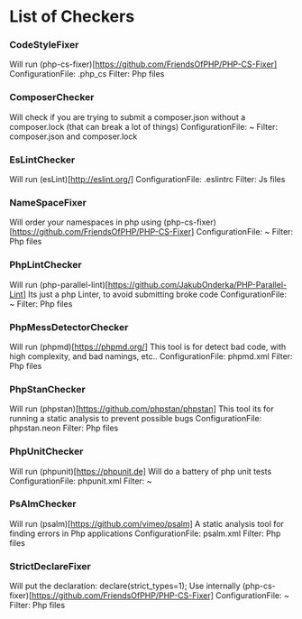 # List of Checkers

### CodeStyleFixer
Will run (php-cs-fixer)[https://github.com/FriendsOfPHP/PHP-CS-Fixer]
ConfigurationFile: .php_cs
Filter: Php files

### ComposerChecker
Will check if you are trying to submit a composer.json without a composer.lock (that can break a lot of things)
ConfigurationFile: ~
Filter: composer.json and composer.lock

### EsLintChecker
Will run (esLint)[http://eslint.org/]
ConfigurationFile: .eslintrc
Filter: Js files

### NameSpaceFixer
Will order your namespaces in php using (php-cs-fixer)[https://github.com/FriendsOfPHP/PHP-CS-Fixer]
ConfigurationFile: ~
Filter: Php files

### PhpLintChecker
Will run (php-parallel-lint)[https://github.com/JakubOnderka/PHP-Parallel-Lint]
Its just a php Linter, to avoid submitting broke code
ConfigurationFile: ~
Filter: Php files

### PhpMessDetectorChecker
Will run (phpmd)[https://phpmd.org/]
This tool is for detect bad code, with high complexity, and bad namings, etc..
ConfigurationFile: phpmd.xml
Filter: Php files

### PhpStanChecker
Will run (phpstan)[https://github.com/phpstan/phpstan]
This tool its for running a static analysis to prevent possible bugs
ConfigurationFile: phpstan.neon
Filter: Php files

### PhpUnitChecker
Will run (phpunit)[https://phpunit.de]
Will do a battery of php unit tests
ConfigurationFile: phpunit.xml
Filter: ~

### PsAlmChecker
Will run (psalm)[https://github.com/vimeo/psalm]
A static analysis tool for finding errors in Php applications
ConfigurationFile: psalm.xml
Filter: Php files

### StrictDeclareFixer
Will put the declaration: declare(strict_types=1);
Use internally (php-cs-fixer)[https://github.com/FriendsOfPHP/PHP-CS-Fixer]
ConfigurationFile: ~
Filter: Php files